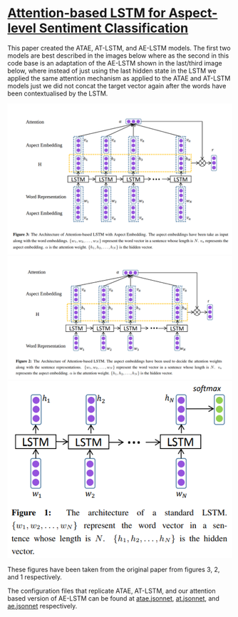 # [Attention-based LSTM for Aspect-level Sentiment Classification](https://aclweb.org/anthology/D16-1058)
This paper created the ATAE, AT-LSTM, and AE-LSTM models. The first two models are best described in the images below where as the second in this code base is an adaptation of the AE-LSTM shown in the last/third image below, where instead of just using the last hidden state in the LSTM we applied the same attention mechanism as applied to the ATAE and AT-LSTM models just we did not concat the target vector again after the words have been contextualised by the LSTM. 

![alt text](./ATAE%20figure.png "ATAE architecture")
![alt text](./AT%20figure.png "AT-LSTM architecture")
![alt text](./AE%20figure.png "Original AE-LSTM architecture")

These figures have been taken from the original paper from figures 3, 2, and 1 respectively.

The configuration files that replicate ATAE, AT-LSTM, and our attention based version of AE-LSTM can be found at [atae.jsonnet](./atae.jsonnet), [at.jsonnet](./at.jsonnet), and [ae.jsonnet](./ae.jsonnet) respectively.
